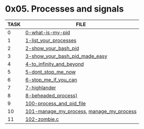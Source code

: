 # 0x05. Processes and signals

| TASK | FILE                                                                                       | 
| ---- | ------------------------------------------------------------------------------------------ |  
| 0    | [0-what-is-my-pid](./0-what-is-my-pid)                                                     |             
| 1    | [1-list_your_processes](./1-list_your_processes)                                           |            
| 2    | [2-show_your_bash_pid](./2-show_your_bash_pid)                                             |             
| 3    | [3-show_your_bash_pid_made_easy](./3-show_your_bash_pid_made_easy)                         |             
| 4    | [4-to_infinity_and_beyond](./4-to_infinity_and_beyond)                                     |             
| 5    | [5-dont_stop_me_now](./5-dont_stop_me_now)                                                 |             
| 6    | [6-stop_me_if_you_can](./6-stop_me_if_you_can)                                             |             
| 7    | [7-highlander](./7-highlander)                                                             |             
| 8    | [8-beheaded_process)](./8-beheaded_process)                                                |             
| 9    | [100-process_and_pid_file](./100-process_and_pid_file)                                     |             
| 10   | [101-manage_my_process](./101-manage_my_process), [manage_my_process](./manage_my_process) |             
| 11   | [102-zombie.c](./102-zombie.c)                                                             |             
